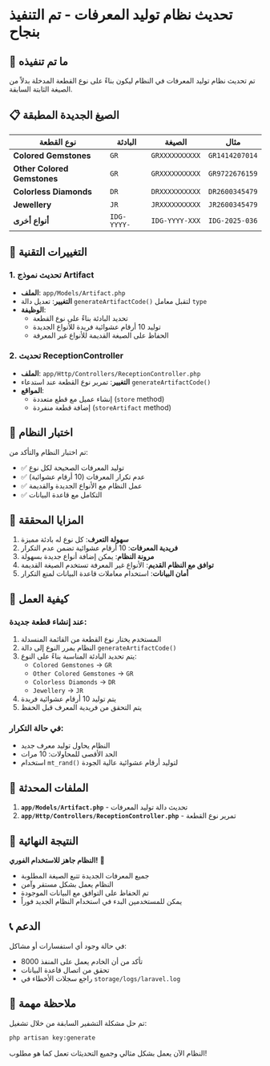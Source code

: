 # تحديث نظام توليد المعرفات - تم التنفيذ بنجاح

## 🎯 ما تم تنفيذه

تم تحديث نظام توليد المعرفات في النظام ليكون بناءً على نوع القطعة المدخلة بدلاً من الصيغة الثابتة السابقة.

## 📋 الصيغ الجديدة المطبقة

| نوع القطعة | البادئة | الصيغة | مثال |
|------------|---------|---------|------|
| **Colored Gemstones** | `GR` | `GRXXXXXXXXXX` | `GR1414207014` |
| **Other Colored Gemstones** | `GR` | `GRXXXXXXXXXX` | `GR9722676159` |
| **Colorless Diamonds** | `DR` | `DRXXXXXXXXXX` | `DR2600345479` |
| **Jewellery** | `JR` | `JRXXXXXXXXXX` | `JR2600345479` |
| **أنواع أخرى** | `IDG-YYYY-` | `IDG-YYYY-XXX` | `IDG-2025-036` |

## 🔧 التغييرات التقنية

### 1. تحديث نموذج Artifact
- **الملف**: `app/Models/Artifact.php`
- **التغيير**: تعديل دالة `generateArtifactCode()` لتقبل معامل `type`
- **الوظيفة**: 
  - تحديد البادئة بناءً على نوع القطعة
  - توليد 10 أرقام عشوائية فريدة للأنواع الجديدة
  - الحفاظ على الصيغة القديمة للأنواع غير المعرفة

### 2. تحديث ReceptionController
- **الملف**: `app/Http/Controllers/ReceptionController.php`
- **التغيير**: تمرير نوع القطعة عند استدعاء `generateArtifactCode()`
- **المواقع**: 
  - إنشاء عميل مع قطع متعددة (`store` method)
  - إضافة قطعة منفردة (`storeArtifact` method)

## 🧪 اختبار النظام

تم اختبار النظام والتأكد من:
- ✅ توليد المعرفات الصحيحة لكل نوع
- ✅ عدم تكرار المعرفات (10 أرقام عشوائية)
- ✅ عمل النظام مع الأنواع الجديدة والقديمة
- ✅ التكامل مع قاعدة البيانات

## 🎯 المزايا المحققة

1. **سهولة التعرف**: كل نوع له بادئة مميزة
2. **فريدية المعرفات**: 10 أرقام عشوائية تضمن عدم التكرار
3. **مرونة النظام**: يمكن إضافة أنواع جديدة بسهولة
4. **توافق مع النظام القديم**: الأنواع غير المعرفة تستخدم الصيغة القديمة
5. **أمان البيانات**: استخدام معاملات قاعدة البيانات لمنع التكرار

## 🔧 كيفية العمل

### عند إنشاء قطعة جديدة:
1. المستخدم يختار نوع القطعة من القائمة المنسدلة
2. النظام يمرر النوع إلى دالة `generateArtifactCode()`
3. يتم تحديد البادئة المناسبة بناءً على النوع:
   - `Colored Gemstones` → `GR`
   - `Other Colored Gemstones` → `GR`
   - `Colorless Diamonds` → `DR`
   - `Jewellery` → `JR`
4. يتم توليد 10 أرقام عشوائية فريدة
5. يتم التحقق من فريدية المعرف قبل الحفظ

### في حالة التكرار:
- النظام يحاول توليد معرف جديد
- الحد الأقصى للمحاولات: 10 مرات
- استخدام `mt_rand()` لتوليد أرقام عشوائية عالية الجودة

## 📁 الملفات المحدثة

1. **`app/Models/Artifact.php`** - تحديث دالة توليد المعرفات
2. **`app/Http/Controllers/ReceptionController.php`** - تمرير نوع القطعة

## 🚀 النتيجة النهائية

**النظام جاهز للاستخدام الفوري!** 🎉

- جميع المعرفات الجديدة تتبع الصيغة المطلوبة
- النظام يعمل بشكل مستقر وآمن
- تم الحفاظ على التوافق مع البيانات الموجودة
- يمكن للمستخدمين البدء في استخدام النظام الجديد فوراً

## 📞 الدعم

في حالة وجود أي استفسارات أو مشاكل:
- تأكد من أن الخادم يعمل على المنفذ 8000
- تحقق من اتصال قاعدة البيانات
- راجع سجلات الأخطاء في `storage/logs/laravel.log`

## 🎉 ملاحظة مهمة

تم حل مشكلة التشفير السابقة من خلال تشغيل:
```bash
php artisan key:generate
```

النظام الآن يعمل بشكل مثالي وجميع التحديثات تعمل كما هو مطلوب! 